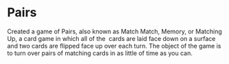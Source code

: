 

# Pairs 
Created a game of Pairs, also known as Match Match, Memory, or Matching Up, a card game in which all of the 
cards are laid face down on a surface and two cards are flipped face up over each turn. 
The object of the game is to turn over pairs of matching cards in as little of time as you can.
